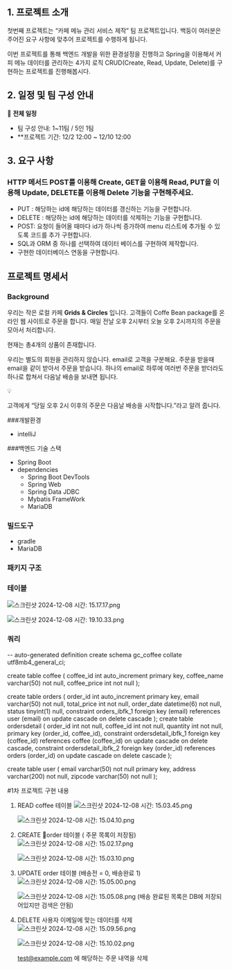 ## 1. 프로젝트 소개

첫번째 프로젝트는 “카페 메뉴 관리 서비스 제작” 팀 프로젝트입니다. 백둥이 여러분은 주어진 요구 사항에 맞추어 프로젝트를 수행하게 됩니다. 

이번 프로젝트를 통해 백엔드 개발을 위한 환경설정을 진행하고 Spring을 이용해서 커피 메뉴 데이터를 관리하는 4가지 로직 CRUD(Create, Read, Update, Delete)를 구현하는 프로젝트를 진행해봅시다.

## 2. 일정 및 팀 구성 안내

📅 **전체 일정**

- 팀 구성 안내: 1~11팀 / 5인 1팀
- **프로젝트 기간: 12/2 12:00 ~ 12/10 12:00

## 3. 요구 사항

### HTTP 메서드 POST를 이용해 Create, GET을 이용해 Read, PUT을 이용해 Update, DELETE를 이용해 Delete 기능을 구현해주세요.

- PUT : 해당하는 id에 해당하는 데이터를 갱신하는 기능을 구현합니다.
- DELETE : 해당하는 id에 해당하는 데이터를 삭제하는 기능을 구현합니다.
- POST: 요청이 들어올 때마다 id가 하나씩 증가하여 menu 리스트에 추가될 수 있도록 코드를 추가 구현합니다.
- SQL과 ORM 중 하나를 선택하여 데이터 베이스를 구현하여 제작합니다.
- 구현한 데이터베이스 연동을 구현합니다.

## 프로젝트 명세서

### Background

우리는 작은 로컬 카페 **Grids & Circles** 입니다. 고객들이 Coffe Bean package를 온라인 웹 사이트로 주문을 합니다. 매일 전날 오후 2시부터 오늘 오후 2시까지의 주문을 모아서 처리합니다.

현재는 총4개의 상품이 존재합니다.

우리는 별도의 회원을 관리하지 않습니다. email로 고객을 구분해요. 주문을 받을때 email을 같이 받아서 주문을 받습니다. 하나의 email로 하루에 여러번 주문을 받더라도 하나로 합쳐서 다음날 배송을 보내면 됩니다.

<aside>
💡

고객에게 “당일 오후 2시 이후의 주문은 다음날 배송을 시작합니다.”라고 알려 줍니다.

</aside>

###개발환경
* intelliJ

###백엔드 기술 스택
* Spring Boot
* dependencies
  * Spring Boot DevTools
  * Spring Web
  * Spring Data JDBC
  * Mybatis FrameWork
  * MariaDB

### 빌드도구
  * gradle
  * MariaDB

### 패키지 구조

### 테이블
![스크린샷 2024-12-08 시간: 15.17.17.png](https://prod-files-secure.s3.us-west-2.amazonaws.com/89fde35f-d786-48b7-a620-56fc17eb00d5/757d63da-6797-4dbc-9b90-efd080a5c6af/%E1%84%89%E1%85%B3%E1%84%8F%E1%85%B3%E1%84%85%E1%85%B5%E1%86%AB%E1%84%89%E1%85%A3%E1%86%BA_2024-12-08_%E1%84%89%E1%85%B5%E1%84%80%E1%85%A1%E1%86%AB_15.17.17.png)

![스크린샷 2024-12-08 시간: 19.10.33.png](https://prod-files-secure.s3.us-west-2.amazonaws.com/89fde35f-d786-48b7-a620-56fc17eb00d5/00c307c2-17e7-4044-b4f2-522039810c34/%E1%84%89%E1%85%B3%E1%84%8F%E1%85%B3%E1%84%85%E1%85%B5%E1%86%AB%E1%84%89%E1%85%A3%E1%86%BA_2024-12-08_%E1%84%89%E1%85%B5%E1%84%80%E1%85%A1%E1%86%AB_19.10.33.png)

### 쿼리
-- auto-generated definition
create schema gc_coffee collate utf8mb4_general_ci;

create table coffee
(
    coffee_id    int auto_increment
        primary key,
    coffee_name  varchar(50) not null,
    coffee_price int         not null
);

create table orders
(
    order_id    int auto_increment
        primary key,
    email       varchar(50) not null,
    total_price int         not null,
    order_date  datetime(6) not null,
    status      tinyint(1)  null,
    constraint orders_ibfk_1
        foreign key (email) references user (email)
            on update cascade on delete cascade
);
create table ordersdetail
(
    order_id  int not null,
    coffee_id int not null,
    quantity  int not null,
    primary key (order_id, coffee_id),
    constraint ordersdetail_ibfk_1
        foreign key (coffee_id) references coffee (coffee_id)
            on update cascade on delete cascade,
    constraint ordersdetail_ibfk_2
        foreign key (order_id) references orders (order_id)
            on update cascade on delete cascade
);

create table user
(
    email   varchar(50)  not null
        primary key,
    address varchar(200) not null,
    zipcode varchar(50)  not null
);

#1차 프로젝트 구현 내용
1. READ coffee 테이블
   ![스크린샷 2024-12-08 시간: 15.03.45.png](https://prod-files-secure.s3.us-west-2.amazonaws.com/89fde35f-d786-48b7-a620-56fc17eb00d5/d4cbf39f-fd16-424c-94d6-fae8a2f3d195/%E1%84%89%E1%85%B3%E1%84%8F%E1%85%B3%E1%84%85%E1%85%B5%E1%86%AB%E1%84%89%E1%85%A3%E1%86%BA_2024-12-08_%E1%84%89%E1%85%B5%E1%84%80%E1%85%A1%E1%86%AB_15.03.45.png)
   
   ![스크린샷 2024-12-08 시간: 15.04.10.png](https://prod-files-secure.s3.us-west-2.amazonaws.com/89fde35f-d786-48b7-a620-56fc17eb00d5/c7740e4c-e69e-4df8-ae57-b97418fe987d/%E1%84%89%E1%85%B3%E1%84%8F%E1%85%B3%E1%84%85%E1%85%B5%E1%86%AB%E1%84%89%E1%85%A3%E1%86%BA_2024-12-08_%E1%84%89%E1%85%B5%E1%84%80%E1%85%A1%E1%86%AB_15.04.10.png)


2. CREATE order 테이블 ( 주문 목록이 저장됨)
   ![스크린샷 2024-12-08 시간: 15.02.17.png](https://prod-files-secure.s3.us-west-2.amazonaws.com/89fde35f-d786-48b7-a620-56fc17eb00d5/13800927-917c-4ebd-9d70-ab5ef52de55e/%E1%84%89%E1%85%B3%E1%84%8F%E1%85%B3%E1%84%85%E1%85%B5%E1%86%AB%E1%84%89%E1%85%A3%E1%86%BA_2024-12-08_%E1%84%89%E1%85%B5%E1%84%80%E1%85%A1%E1%86%AB_15.02.17.png)

   ![스크린샷 2024-12-08 시간: 15.03.10.png](https://prod-files-secure.s3.us-west-2.amazonaws.com/89fde35f-d786-48b7-a620-56fc17eb00d5/ef61e0e5-3b55-4bfa-a04b-fac630f198fa/%E1%84%89%E1%85%B3%E1%84%8F%E1%85%B3%E1%84%85%E1%85%B5%E1%86%AB%E1%84%89%E1%85%A3%E1%86%BA_2024-12-08_%E1%84%89%E1%85%B5%E1%84%80%E1%85%A1%E1%86%AB_15.03.10.png)

3. UPDATE order 테이블 (배송전 = 0, 배송완료 1)
   ![스크린샷 2024-12-08 시간: 15.05.00.png](https://prod-files-secure.s3.us-west-2.amazonaws.com/89fde35f-d786-48b7-a620-56fc17eb00d5/c916a002-8f85-4b52-b91f-58957ab25509/%E1%84%89%E1%85%B3%E1%84%8F%E1%85%B3%E1%84%85%E1%85%B5%E1%86%AB%E1%84%89%E1%85%A3%E1%86%BA_2024-12-08_%E1%84%89%E1%85%B5%E1%84%80%E1%85%A1%E1%86%AB_15.05.00.png)

   ![스크린샷 2024-12-08 시간: 15.05.08.png](https://prod-files-secure.s3.us-west-2.amazonaws.com/89fde35f-d786-48b7-a620-56fc17eb00d5/acb07cc1-371a-4124-86a3-4f0379a32ddc/%E1%84%89%E1%85%B3%E1%84%8F%E1%85%B3%E1%84%85%E1%85%B5%E1%86%AB%E1%84%89%E1%85%A3%E1%86%BA_2024-12-08_%E1%84%89%E1%85%B5%E1%84%80%E1%85%A1%E1%86%AB_15.05.08.png)
   (배송 완료된 목록은 DB에 저장되어있지만 검색은 안됨)

4. DELETE 사용자 이메일에 맞는 데이터를 삭제
   ![스크린샷 2024-12-08 시간: 15.09.56.png](https://prod-files-secure.s3.us-west-2.amazonaws.com/89fde35f-d786-48b7-a620-56fc17eb00d5/04307495-8143-4f7f-b488-fd2d17c96541/%E1%84%89%E1%85%B3%E1%84%8F%E1%85%B3%E1%84%85%E1%85%B5%E1%86%AB%E1%84%89%E1%85%A3%E1%86%BA_2024-12-08_%E1%84%89%E1%85%B5%E1%84%80%E1%85%A1%E1%86%AB_15.09.56.png)

   ![스크린샷 2024-12-08 시간: 15.10.02.png](https://prod-files-secure.s3.us-west-2.amazonaws.com/89fde35f-d786-48b7-a620-56fc17eb00d5/1ca48566-c383-4a24-81f5-82e8437d8977/%E1%84%89%E1%85%B3%E1%84%8F%E1%85%B3%E1%84%85%E1%85%B5%E1%86%AB%E1%84%89%E1%85%A3%E1%86%BA_2024-12-08_%E1%84%89%E1%85%B5%E1%84%80%E1%85%A1%E1%86%AB_15.10.02.png)

   test@example.com 에 해당하는 주문 내역을 삭제 
